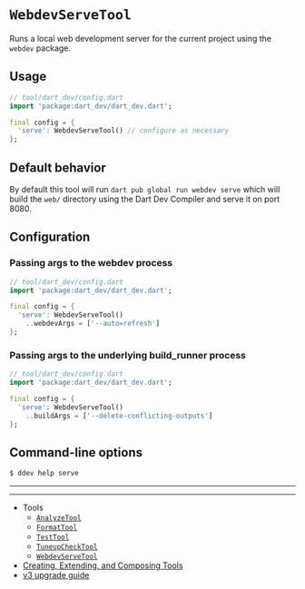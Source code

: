 # `WebdevServeTool`

Runs a local web development server for the current project using the `webdev`
package.

## Usage

```dart
// tool/dart_dev/config.dart
import 'package:dart_dev/dart_dev.dart';

final config = {
  'serve': WebdevServeTool() // configure as necessary
};
```

## Default behavior

By default this tool will run `dart pub global run webdev serve` which will build the
`web/` directory using the Dart Dev Compiler and serve it on port 8080.

## Configuration

### Passing args to the webdev process

```dart
// tool/dart_dev/config.dart
import 'package:dart_dev/dart_dev.dart';

final config = {
  'serve': WebdevServeTool()
    ..webdevArgs = ['--auto=refresh']
};
```

### Passing args to the underlying build_runner process

```dart
// tool/dart_dev/config.dart
import 'package:dart_dev/dart_dev.dart';

final config = {
  'serve': WebdevServeTool()
    ..buildArgs = ['--delete-conflicting-outputs']
};
```

## Command-line options

```bash
$ ddev help serve
```

---
---

<!-- Table of Contents -->

- Tools
  - [`AnalyzeTool`][analyze-tool]
  - [`FormatTool`][format-tool]
  - [`TestTool`][test-tool]
  - [`TuneupCheckTool`][tuneup-check-tool]
  - [`WebdevServeTool`][webdev-serve-tool]
- [Creating, Extending, and Composing Tools][tool-composition]
- [v3 upgrade guide][v3-upgrade-guide]

<!-- Table of Contents Links -->
[analyze-tool]: /doc/tools/analyze-tool.md
[tuneup-check-tool]: /doc/tools/tuneup-check-tool.md
[dart-function-tool]: /doc/tools/dart-function-tool.md
[format-tool]: /doc/tools/format-tool.md
[process-tool]: /doc/tools/process-tool.md
[test-tool]: /doc/tools/test-tool.md
[webdev-build-tool]: /doc/tools/webdev-build-tool.md
[webdev-serve-tool]: /doc/tools/webdev-serve-tool.md
[tool-composition]: /doc/tool-composition.md
[v3-upgrade-guide]: /doc/v3-upgrade-guide.md
